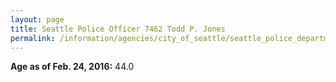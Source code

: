 ```yaml
---
layout: page
title: Seattle Police Officer 7462 Todd P. Jones
permalink: /information/agencies/city_of_seattle/seattle_police_department/copbook/7462/
---
```


**Age as of Feb. 24, 2016:** 44.0
